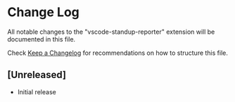 # Change Log
All notable changes to the "vscode-standup-reporter" extension will be documented in this file.

Check [Keep a Changelog](http://keepachangelog.com/) for recommendations on how to structure this file.

## [Unreleased]
- Initial release